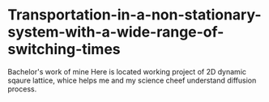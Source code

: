 # Transportation-in-a-non-stationary-system-with-a-wide-range-of-switching-times
Bachelor's work of mine
Here is located working project of 2D dynamic sqaure lattice, whice helps me and my science cheef understand diffusion process. 
